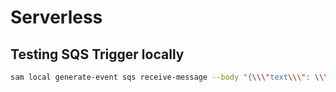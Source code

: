 # Serverless

## Testing SQS Trigger locally

```sh
sam local generate-event sqs receive-message --body "{\\\"text\\\": \\\"world\\\"}" | serverless invoke local --function readMessage --env SQS_QUEUE_URL=http://aws.amaz.com

```
